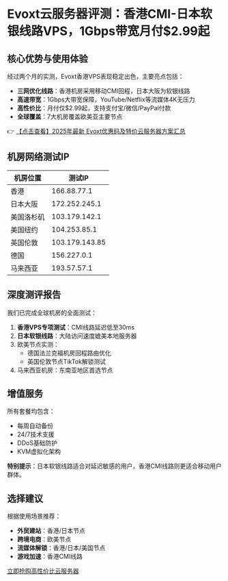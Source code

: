 # Evoxt云服务器评测：香港CMI-日本软银线路VPS，1Gbps带宽月付$2.99起

## 核心优势与使用体验

经过两个月的实测，Evoxt香港VPS表现稳定出色，主要亮点包括：
- **三网优化线路**：香港机房采用移动CMI回程，日本大阪为软银线路
- **高速带宽**：1Gbps大带宽保障，YouTube/Netflix等流媒体4K无压力
- **高性价比**：月付仅$2.99起，支持支付宝/微信/PayPal付款
- **全球覆盖**：7大机房覆盖欧美亚主要节点

👉 [【点击查看】2025年最新 Evoxt优惠码及特价云服务器方案汇总](https://bit.ly/evoxt)

## 机房网络测试IP

| 机房位置   | 测试IP         |
|------------|----------------|
| 香港       | 166.88.77.1    |
| 日本大阪   | 172.252.245.1  |
| 美国洛杉矶 | 103.179.142.1  |
| 美国纽约   | 104.253.85.1   |
| 英国伦敦   | 103.179.143.85 |
| 德国       | 156.227.0.1    |
| 马来西亚   | 193.57.57.1    |

## 深度测评报告

我们已完成全球机房的全面测试：
1. **香港VPS专项测试**：CMI线路延迟低至30ms
2. **日本软银线路**：大陆访问速度媲美本地服务器
3. 欧美节点实测：
   - 德国法兰克福机房回程路由优化
   - 英国伦敦节点TikTok解锁测试
4. 马来西亚机房：东南亚地区首选节点

## 增值服务

所有套餐均包含：
- 每周自动备份
- 24/7技术支援
- DDoS基础防护
- KVM虚拟化架构

**特别提示**：日本软银线路适合对延迟敏感的用户，香港CMI线路则更适合移动用户群体。

## 选择建议

根据使用场景推荐：
- **外贸建站**：香港/日本节点
- **跨境电商**：欧美节点
- **流媒体解锁**：香港/日本/美国节点
- **游戏加速**：香港CMI线路

[立即抢购高性价比云服务器](https://bit.ly/evoxt)